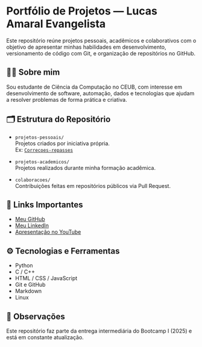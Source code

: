 # Portfólio de Projetos — Lucas Amaral Evangelista

Este repositório reúne projetos pessoais, acadêmicos e colaborativos com o objetivo de apresentar minhas habilidades em desenvolvimento, versionamento de código com Git, e organização de repositórios no GitHub.

## 👨‍💻 Sobre mim

Sou estudante de Ciência da Computação no CEUB, com interesse em desenvolvimento de software, automação, dados e tecnologias que ajudam a resolver problemas de forma prática e criativa.

## 🗂 Estrutura do Repositório

- `projetos-pessoais/`  
  Projetos criados por iniciativa própria.  
  Ex: [`Correcoes-repasses`](projetos-pessoais/correcoes-repasses)

- `projetos-academicos/`  
  Projetos realizados durante minha formação acadêmica.

- `colaboracoes/`  
  Contribuições feitas em repositórios públicos via Pull Request.

## 🔗 Links Importantes

- [Meu GitHub](https://github.com/lucasamarale)
- [Meu LinkedIn](https://www.linkedin.com/in/lucas-amaral-evangelista-10b83123a)
- [Apresentação no YouTube](https://youtube.com/SEU-LINK-AQUI)

## ⚙️ Tecnologias e Ferramentas

- Python
- C / C++
- HTML / CSS / JavaScript
- Git e GitHub
- Markdown
- Linux

## 📌 Observações

Este repositório faz parte da entrega intermediária do Bootcamp I (2025) e está em constante atualização.

